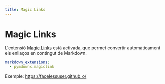 ```yaml
---
title: Magic Links
---
```


# Magic Links
L'extensió [Magic Links](https://facelessuser.github.io/pymdown-extensions/extensions/magiclink/)
està activada, que permet convertir automàticament els enllaços en contingut de Markdown.

```yml
markdown_extensions:
  - pymdownx.magiclink
```

Exemple: https://facelessuser.github.io/



